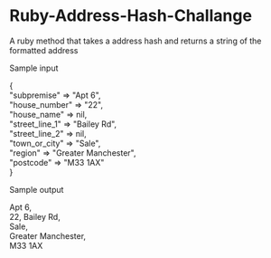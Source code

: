 # Ruby-Address-Hash-Challange
A ruby method that takes a address hash and returns a string of the formatted address

Sample input 

{<br />
  "subpremise" => "Apt 6",<br />
  "house_number" => "22",<br />
  "house_name" => nil,<br />
  "street_line_1" => "Bailey Rd",<br />
  "street_line_2" => nil,<br />
  "town_or_city" => "Sale",<br />
  "region" => "Greater Manchester",<br />
  "postcode" => "M33 1AX"<br />
}<br />

Sample output

Apt 6, <br />
22, Bailey Rd,<br />
Sale,<br />
Greater Manchester,<br />
M33 1AX<br />
